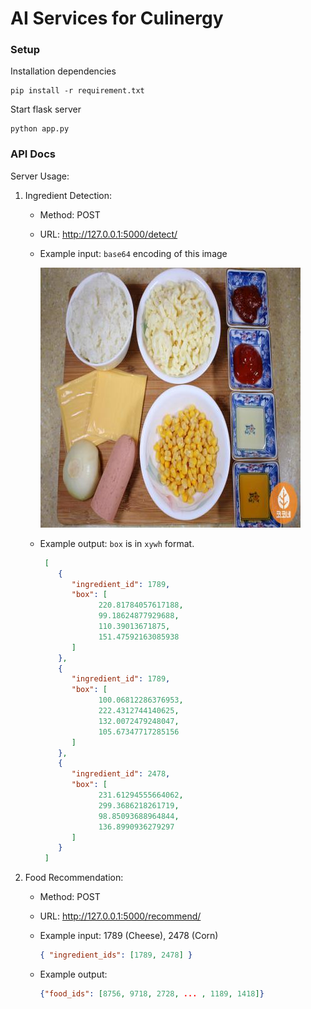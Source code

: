 # AI Services for Culinergy

### Setup
Installation dependencies
```
pip install -r requirement.txt
```
Start flask server
```
python app.py
```

### API Docs
Server Usage:

1. Ingredient Detection:

   - Method: POST
   - URL: http://127.0.0.1:5000/detect/
   - Example input: `base64` encoding of this image 

      ![Example input image](./assets/rice_cheese_onion_ham_corn_ketchup.jpg "base64: /9j/4...5//Z")

   - Example output: `box` is in `xywh` format.

     ```json
      [
         {
            "ingredient_id": 1789,
            "box": [
                  220.81784057617188,
                  99.18624877929688,
                  110.39013671875,
                  151.47592163085938
            ]
         },
         {
            "ingredient_id": 1789,
            "box": [
                  100.06812286376953,
                  222.4312744140625,
                  132.0072479248047,
                  105.67347717285156
            ]
         },
         {
            "ingredient_id": 2478,
            "box": [
                  231.61294555664062,
                  299.3686218261719,
                  98.85093688964844,
                  136.8990936279297
            ]
         }
      ]
     ```

1. Food Recommendation:

   - Method: POST
   - URL: http://127.0.0.1:5000/recommend/
   - Example input: 1789 (Cheese), 2478 (Corn)
     ```json
     { "ingredient_ids": [1789, 2478] }
     ```
   - Example output: 

     ```json
     {"food_ids": [8756, 9718, 2728, ... , 1189, 1418]}
     ```
